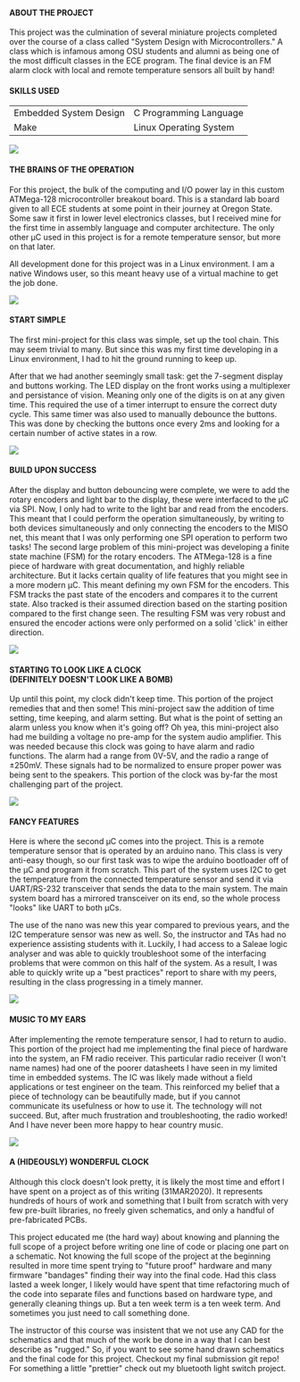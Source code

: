 
#### ABOUT THE PROJECT

This project was the culmination of several miniature projects completed over the course of a class called
"System Design with Microcontrollers." A class which is infamous among OSU students and alumni as being one of the most difficult classes in the ECE program.
The final device is an FM alarm clock with local and remote temperature sensors all built by hand!

#### SKILLS USED

|   |  |
|---|---|
|Embedded System Design| C Programming Language|
| Make | Linux Operating System |

![](/img/projects/hardware/alarm_clock/clockboard2.jpg)

#### THE BRAINS OF THE OPERATION

For this project, the bulk of the computing and I/O power lay in this custom ATMega-128 microcontroller breakout board. This is a standard lab board given to all ECE students at some point in their journey at Oregon State. Some saw it first in lower level electronics classes, but I received mine for the first time in assembly language and computer architecture. The only other µC used in this project is for a remote temperature sensor, but more on that later.

All development done for this project was in a Linux environment. I am a native Windows user, so this meant heavy use of a virtual machine to get the job done.

![](/img/projects/hardware/alarm_clock/clockdispfront.jpg)

#### START SIMPLE

The first mini-project for this class was simple, set up the tool chain. This may seem trivial to many. But since this was my first time developing in a Linux environment, I had to hit the ground running to keep up.

After that we had another seemingly small task: get the 7-segment display and buttons working. The LED display on the front works using a multiplexer and persistance of vision. Meaning only one of the digits is on at any given time. This required the use of a timer interrupt to ensure the correct duty cycle. This same timer was also used to manually debounce the buttons. This was done by checking the buttons once every 2ms and looking for a certain number of active states in a row.

![](/img/projects/hardware/alarm_clock/clockdispback.jpg)

#### BUILD UPON SUCCESS

After the display and button debouncing were complete, we were to add the rotary encoders and light bar to the display, these were interfaced to the µC via SPI. Now, I only had to write to the light bar and read from the encoders. This meant that I could perform the operation simultaneously, by writing to both devices simultaneously and only connecting the encoders to the MISO net, this meant that I was only performing one SPI operation to perform two tasks!
The second large problem of this mini-project was developing a finite state machine (FSM) for the rotary encoders. The ATMega-128 is a fine piece of hardware with great documentation, and highly reliable architecture. But it lacks certain quality of life features that you might see in a more modern µC. This meant defining my own FSM for the encoders. This FSM tracks the past state of the encoders and compares it to the current state. Also tracked is their assumed direction based on the starting position compared to the first change seen. The resulting FSM was very robust and ensured the encoder actions were only performed on a solid 'click' in either direction.

![](/img/projects/hardware/alarm_clock/clockperiphboard.jpg)

#### STARTING TO LOOK LIKE A CLOCK<br>(DEFINITELY DOESN'T LOOK LIKE A BOMB)

Up until this point, my clock didn't keep time. This portion of the project remedies that and then some! This mini-project saw the addition of time setting, time keeping, and alarm setting. But what is the point of setting an alarm unless you know when it's going off? Oh yea, this mini-project also had me building a voltage no pre-amp for the system audio amplifier. This was needed because this clock was going to have alarm and radio functions. The alarm had a range from 0V-5V, and the radio a range of ±250mV. These signals had to be normalized to ensure proper power was being sent to the speakers. This portion of the clock was by-far the most challenging part of the project.

![](/img/projects/hardware/alarm_clock/clockremtemp.jpg)

#### FANCY FEATURES

Here is where the second µC comes into the project. This is a remote temperature sensor that is operated by an arduino nano. This class is very anti-easy though, so our first task was to wipe the arduino bootloader off of the µC and program it from scratch. This part of the system uses I2C to get the temperature from the connected temperature sensor and send it via UART/RS-232 transceiver that sends the data to the main system. The main system board has a mirrored transceiver on its end, so the whole process "looks" like UART to both µCs.

The use of the nano was new this year compared to previous years, and the I2C temperature sensor was new as well. So, the instructor and TAs had no experience assisting students with it. Luckily, I had access to a Saleae logic analyser and was able to quickly troubleshoot some of the interfacing problems that were common on this half of the system. As a result, I was able to quickly write up a "best practices" report to share with my peers, resulting in the class progressing in a timely manner.

![](/img/projects/hardware/alarm_clock/clock2.jpg)

#### MUSIC TO MY EARS

After implementing the remote temperature sensor, I had to return to audio. This portion of the project had me implementing the final piece of hardware into the system, an FM radio receiver. This particular radio receiver (I won't name names) had one of the poorer datasheets I have seen in my limited time in embedded systems. The IC was likely made without a field applications or test engineer on the team. This reinforced my belief that a piece of technology can be beautifully made, but if you cannot communicate its usefulness or how to use it. The technology will not succeed.
But, after much frustration and troubleshooting, the radio worked! And I have never been more happy to hear country music.

![](/img/projects/hardware/alarm_clock/clock1.jpg)

#### A (HIDEOUSLY) WONDERFUL CLOCK

Although this clock doesn't look pretty, it is likely the most time and effort I have spent on a project as of this writing (31MAR2020). It represents hundreds of hours of work and something that I built from scratch with very few pre-built libraries, no freely given schematics, and only a handful of pre-fabricated PCBs.

This project educated me (the hard way) about knowing and planning the full scope of a project before writing one line of code or placing one part on a schematic. Not knowing the full scope of the project at the beginning resulted in more time spent trying to "future proof" hardware and many firmware "bandages" finding their way into the final code. Had this class lasted a week longer, I likely would have spent that time refactoring much of the code into separate files and functions based on hardware type, and generally cleaning things up. But a ten week term is a ten week term. And sometimes you just need to call something done.

The instructor of this course was insistent that we not use any CAD for the schematics and that much of the work be done in a way that I can best describe as "rugged." So, if you want to see some hand drawn schematics and the final code for this project. Checkout my final submission git repo! For something a little "prettier" check out my bluetooth light switch project.
